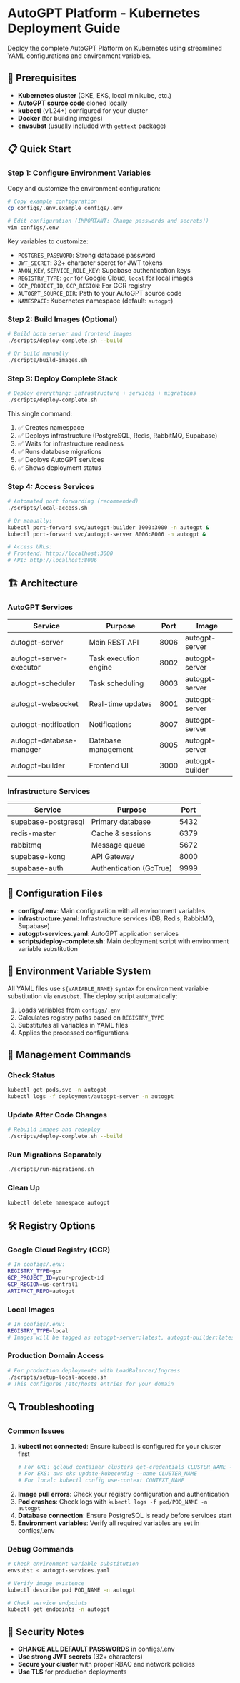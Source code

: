 # AutoGPT Platform - Kubernetes Deployment Guide

Deploy the complete AutoGPT Platform on Kubernetes using streamlined YAML configurations and environment variables.

## 🚀 Prerequisites

- **Kubernetes cluster** (GKE, EKS, local minikube, etc.)
- **AutoGPT source code** cloned locally  
- **kubectl** (v1.24+) configured for your cluster
- **Docker** (for building images)
- **envsubst** (usually included with `gettext` package)

## 📋 Quick Start

### Step 1: Configure Environment Variables

Copy and customize the environment configuration:

```bash
# Copy example configuration
cp configs/.env.example configs/.env

# Edit configuration (IMPORTANT: Change passwords and secrets!)
vim configs/.env
```

Key variables to customize:
- `POSTGRES_PASSWORD`: Strong database password
- `JWT_SECRET`: 32+ character secret for JWT tokens
- `ANON_KEY`, `SERVICE_ROLE_KEY`: Supabase authentication keys
- `REGISTRY_TYPE`: `gcr` for Google Cloud, `local` for local images
- `GCP_PROJECT_ID`, `GCP_REGION`: For GCR registry
- `AUTOGPT_SOURCE_DIR`: Path to your AutoGPT source code
- `NAMESPACE`: Kubernetes namespace (default: `autogpt`)

### Step 2: Build Images (Optional)

```bash
# Build both server and frontend images
./scripts/deploy-complete.sh --build

# Or build manually
./scripts/build-images.sh
```

### Step 3: Deploy Complete Stack

```bash
# Deploy everything: infrastructure + services + migrations
./scripts/deploy-complete.sh
```

This single command:
1. ✅ Creates namespace
2. ✅ Deploys infrastructure (PostgreSQL, Redis, RabbitMQ, Supabase)
3. ✅ Waits for infrastructure readiness
4. ✅ Runs database migrations
5. ✅ Deploys AutoGPT services
6. ✅ Shows deployment status

### Step 4: Access Services

```bash
# Automated port forwarding (recommended)
./scripts/local-access.sh

# Or manually:
kubectl port-forward svc/autogpt-builder 3000:3000 -n autogpt &
kubectl port-forward svc/autogpt-server 8006:8006 -n autogpt &

# Access URLs:
# Frontend: http://localhost:3000
# API: http://localhost:8006
```

## 🏗️ Architecture

### AutoGPT Services
| Service | Purpose | Port | Image |
|---------|---------|------|-------|
| autogpt-server | Main REST API | 8006 | autogpt-server |
| autogpt-server-executor | Task execution engine | 8002 | autogpt-server |
| autogpt-scheduler | Task scheduling | 8003 | autogpt-server |
| autogpt-websocket | Real-time updates | 8001 | autogpt-server |
| autogpt-notification | Notifications | 8007 | autogpt-server |
| autogpt-database-manager | Database management | 8005 | autogpt-server |
| autogpt-builder | Frontend UI | 3000 | autogpt-builder |

### Infrastructure Services  
| Service | Purpose | Port |
|---------|---------|------|
| supabase-postgresql | Primary database | 5432 |
| redis-master | Cache & sessions | 6379 |
| rabbitmq | Message queue | 5672 |
| supabase-kong | API Gateway | 8000 |
| supabase-auth | Authentication (GoTrue) | 9999 |

## 🔧 Configuration Files

- **configs/.env**: Main configuration with all environment variables
- **infrastructure.yaml**: Infrastructure services (DB, Redis, RabbitMQ, Supabase)
- **autogpt-services.yaml**: AutoGPT application services
- **scripts/deploy-complete.sh**: Main deployment script with environment variable substitution

## 📝 Environment Variable System

All YAML files use `${VARIABLE_NAME}` syntax for environment variable substitution via `envsubst`. The deploy script automatically:

1. Loads variables from `configs/.env`
2. Calculates registry paths based on `REGISTRY_TYPE`
3. Substitutes all variables in YAML files
4. Applies the processed configurations

## 🔄 Management Commands

### Check Status
```bash
kubectl get pods,svc -n autogpt
kubectl logs -f deployment/autogpt-server -n autogpt
```

### Update After Code Changes
```bash
# Rebuild images and redeploy
./scripts/deploy-complete.sh --build
```

### Run Migrations Separately
```bash
./scripts/run-migrations.sh
```

### Clean Up
```bash
kubectl delete namespace autogpt
```

## 🛠️ Registry Options

### Google Cloud Registry (GCR)
```bash
# In configs/.env:
REGISTRY_TYPE=gcr
GCP_PROJECT_ID=your-project-id
GCP_REGION=us-central1
ARTIFACT_REPO=autogpt
```

### Local Images
```bash
# In configs/.env:
REGISTRY_TYPE=local
# Images will be tagged as autogpt-server:latest, autogpt-builder:latest
```

### Production Domain Access
```bash
# For production deployments with LoadBalancer/Ingress
./scripts/setup-local-access.sh
# This configures /etc/hosts entries for your domain
```

## 🔍 Troubleshooting

### Common Issues

1. **kubectl not connected**: Ensure kubectl is configured for your cluster first
   ```bash
   # For GKE: gcloud container clusters get-credentials CLUSTER_NAME --zone ZONE
   # For EKS: aws eks update-kubeconfig --name CLUSTER_NAME
   # For local: kubectl config use-context CONTEXT_NAME
   ```
2. **Image pull errors**: Check your registry configuration and authentication
3. **Pod crashes**: Check logs with `kubectl logs -f pod/POD_NAME -n autogpt`
4. **Database connection**: Ensure PostgreSQL is ready before services start
5. **Environment variables**: Verify all required variables are set in configs/.env

### Debug Commands
```bash
# Check environment variable substitution
envsubst < autogpt-services.yaml

# Verify image existence
kubectl describe pod POD_NAME -n autogpt

# Check service endpoints
kubectl get endpoints -n autogpt
```

## 🚨 Security Notes

- **CHANGE ALL DEFAULT PASSWORDS** in configs/.env
- **Use strong JWT secrets** (32+ characters)
- **Secure your cluster** with proper RBAC and network policies
- **Use TLS** for production deployments